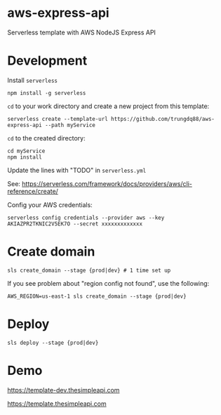 # aws-express-api
Serverless template with AWS NodeJS Express API

# Development

Install `serverless`

    npm install -g serverless

`cd` to your work directory and create a new project from this template:

    serverless create --template-url https://github.com/trungdq88/aws-express-api --path myService

`cd` to the created directory:

    cd myService
    npm install

Update the lines with "TODO" in `serverless.yml`

See: https://serverless.com/framework/docs/providers/aws/cli-reference/create/

Config your AWS credentials:

    serverless config credentials --provider aws --key AKIAZPR2TKNIC2V5EK7O --secret xxxxxxxxxxxxx

# Create domain

    sls create_domain --stage {prod|dev} # 1 time set up


If you see problem about "region config not found", use the following:

    AWS_REGION=us-east-1 sls create_domain --stage {prod|dev}

# Deploy

    sls deploy --stage {prod|dev}

# Demo

https://template-dev.thesimpleapi.com

https://template.thesimpleapi.com
